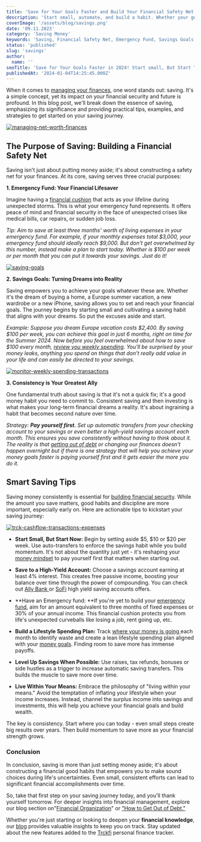 ```yaml
---
title: 'Save for Your Goals Faster and Build Your Financial Safety Net'
description: 'Start small, automate, and build a habit. Whether your goal is homeownership, a trip, or paying off debt saving allows you to achieve your financial goals.'
coverImage: '/assets/blog/savings.png'
date: '09.11.2023'
category: 'Saving Money'
keywords: 'Saving, Financial Safety Net, Emergency Fund, Savings Goals, Consistency in Saving, Smart Saving Tips, Financial Freedom, Building Financial Security, Setting Financial Objectives, Living Within Your Means'
status: 'published'
slug: 'savings'
author:
  name: ''
seoTitle: 'Save for Your Goals Faster in 2024! Start small, But Start Today.'
publishedAt: '2024-01-04T14:25:45.000Z'
---
```


When it comes to [managing your finances](/blog/how-to-achieve-financial-organization), one word stands out: saving. It's a simple concept, yet its impact on your financial security and future is profound. In this blog post, we'll break down the essence of saving, emphasizing its significance and providing practical tips, examples, and strategies to get started on your saving journey.

[![managing-net-worth-finances](/images/home--8--Y4NT.png)](/features/net-worth)

## The Purpose of Saving: Building a Financial Safety Net

Saving isn't just about putting money aside; it's about constructing a safety net for your finances. At its core, saving serves three crucial purposes:

**1\. Emergency Fund: Your Financial Lifesaver**

Imagine having a [financial cushion](/blog/building-an-emergency-fund) that acts as your lifeline during unexpected storms. This is what your emergency fund represents. It offers peace of mind and financial security in the face of unexpected crises like medical bills, car repairs, or sudden job loss.

*Tip: Aim to save at least three months' worth of living expenses in your emergency fund. For example, if your monthly expenses total $3,000, your emergency fund should ideally reach $9,000. But don't get overwhelmed by this number, instead make a plan to start today. Whether is $100 per week or per month that you can put it towards your savings. Just do it!*

[![saving-goals](/images/home--14--Y5NT.png)](/pricing)

**2\. Savings Goals: Turning Dreams into Reality**

Saving empowers you to achieve your goals whatever these are. Whether it's the dream of buying a home, a Europe summer vacation, a new wardrobe or a new iPhone, saving allows you to set and reach your financial goals. The journey begins by starting small and cultivating a saving habit that aligns with your dreams. So put the excuses aside and start.

*Example: Suppose you dream Europe vacation costs $2,400. By saving $100 per week, you can achieve this goal in just 6 months, right on time for the Summer 2024. Now before you feel overwhelmed about how to save $100 every month, *[*review you weekly spending*](/features/transactions)*. You'll be surprised by your money leaks, anything you spend on things that don't really add value in your life and can easily be directed to your savings.*

[![monitor-weekly-spending-transactions](blob:https://www.trckfi.com/1681dcce-26de-4b7a-9247-d2ea277d0cca)](/features/transactions)

**3\. Consistency is Your Greatest Ally**

One fundamental truth about saving is that it's not a quick fix; it's a good money habit you need to commit to. Consistent saving and then investing is what makes your long-term financial dreams a reality. It's about ingraining a habit that becomes second nature over time.

*Strategy: ****Pay yourself first.**** Set up automatic transfers from your checking account to your savings or even better a high-yield savings account each month. This ensures you save consistently without having to think about it. The reality is that *[*getting out of debt*](/blog/how-to-get-out-of-debt)* or changing our finances doesn't happen overnight but if there is one strategy that will help you achieve your money goals faster is paying yourself first and it gets easier the more you do it.*

## Smart Saving Tips

Saving money consistently is essential for [building financial security](/features/net-worth). While the amount you save matters, good habits and discipline are more important, especially early on. Here are actionable tips to kickstart your saving journey:

[![trck-cashflow-transactions-expenses](/images/home--10--YzNT.png)](/pricing)

- **Start Small, But Start Now:** Begin by setting aside $5, $10 or $20 per week. Use auto-transfers to enforce the savings habit while you build momentum. It's not about the quantity just yet - it's reshaping your [money mindset](/features/visionboard) to pay yourself first that matters when starting out.

- **Save to a High-Yield Account:** Choose a savings account earning at least 4% interest. This creates free passive income, boosting your balance over time through the power of compounding. You can check out [Ally Bank ](https://www.ally.com/bank/online-savings-account/)or [SoFi](https://www.sofi.com/banking/savings-account/) high yield saving accounts offers.

- **Have an Emergency fund: **If you're yet to build your [emergency fund](/blog/building-an-emergency-fund), aim for an amount equivalent to three months of fixed expenses or 30% of your annual income. This financial cushion protects you from life's unexpected curveballs like losing a job, rent going up, etc.

- **Build a Lifestyle Spending Plan:** Track [where your money is going ](/pricing)each month to identify waste and create a lean lifestyle spending plan aligned with your [money goals](/features/goals). Finding room to save more has immense payoffs.

- **Level Up Savings When Possible:** Use raises, tax refunds, bonuses or side hustles as a trigger to increase automatic saving transfers. This builds the muscle to save more over time.

- **Live Within Your Means:** Embrace the philosophy of "living within your means." Avoid the temptation of inflating your lifestyle when your income increases. Instead, channel the surplus income into savings and investments, this will help you achieve your financial goals and build wealth.

The key is consistency. Start where you can today - even small steps create big results over years. Then build momentum to save more as your financial strength grows.

### Conclusion

In conclusion, saving is more than just setting money aside; it's about constructing a financial good habits that empowers you to make sound choices during life's uncertainties. Even small, consistent efforts can lead to significant financial accomplishments over time.

So, take that first step on your saving journey today, and you'll thank yourself tomorrow. For deeper insights into financial management, explore our blog section on"[Financial Organization](/blog/how-to-achieve-financial-organization)" or ["How to Get Out of Debt."](/blog/how-to-get-out-of-debt)

Whether you're just starting or looking to deepen your **financial knowledge**, our [blog](/blog) provides valuable insights to keep you on track. Stay updated about the new features added to the [Trckfi](/) personal finance tracker.


